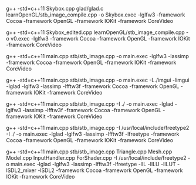 g++ -std=c++11 Skybox.cpp glad/glad.c learnOpenGL/stb_image_compile.cpp -o Skybox.exec -lglfw3 -framework Cocoa -framework OpenGL -framework IOKit -framework CoreVideo

g++ -std=c++11 Skybox_edited.cpp learnOpenGL/stb_image_compile.cpp -o v0.exec -lglfw3 -framework Cocoa -framework OpenGL -framework IOKit -framework CoreVideo

g++ -std=c++11 main.cpp stb/stb_image.cpp -o main.exec -lglfw3 -lassimp -framework Cocoa -framework OpenGL -framework IOKit -framework CoreVideo

g++ -std=c++11 main.cpp stb/stb_image.cpp -o main.exec -L./imgui -limgui -lglad -lglfw3 -lassimp -lfftw3f -framework Cocoa -framework OpenGL -framework IOKit -framework CoreVideo

g++ -std=c++11 main.cpp stb/stb_image.cpp -I ./ -o main.exec -lglad -lglfw3 -lassimp -lfftw3f -framework Cocoa -framework OpenGL -framework IOKit -framework CoreVideo

g++ -std=c++11 main.cpp stb/stb_image.cpp -I /usr/local/include/freetype2 -I ./ -o main.exec -lglad -lglfw3 -lassimp -lfftw3f -lfreetype -framework Cocoa -framework OpenGL -framework IOKit -framework CoreVideo

g++ -std=c++11 main.cpp stb/stb_image.cpp Triangle.cpp Mesh.cpp Model.cpp InputHandler.cpp ForShader.cpp -I /usr/local/include/freetype2 -o main.exec -lglad -lglfw3 -lassimp -lfftw3f -lfreetype -lIL -lILU -lILUT -lSDL2_mixer -lSDL2 -framework Cocoa -framework OpenGL -framework IOKit -framework CoreVideo